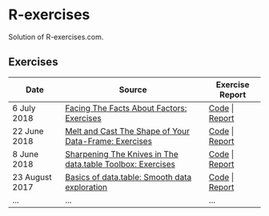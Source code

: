 # R-exercises
Solution of R-exercises.com.

## Exercises
| Date           | Source                                                       | Exercise Report                                              |
| -------------- | ------------------------------------------------------------ | ------------------------------------------------------------ |
| 6 July 2018    | [Facing The Facts About Factors: Exercises](https://www.r-exercises.com/2018/07/06/facing-the-facts-about-factors-exercises/) | [Code](https://github.com/swsoyee/r-exercises/blob/master/Facing%20The%20Facts%20About%20Factors%20Exercises.Rmd) \| [Report](https://github.com/swsoyee/r-exercises/blob/master/Facing_The_Facts_About_Factors_Exercises.md) |
| 22 June 2018   | [Melt and Cast The Shape of Your Data-Frame: Exercises](https://www.r-exercises.com/2018/06/22/melt-and-cast-the-shape-of-your-data-frame-exercises/) | [Code](https://github.com/swsoyee/r-exercises/blob/master/Melt%20and%20Cast%20The%20Shape%20of%20Your%20Data-Frame%20Exercises.Rmd) \| [Report](https://github.com/swsoyee/r-exercises/blob/master/Melt_and_Cast_The_Shape_of_Your_Data-Frame_Exercises.md) |
| 8 June 2018    | [Sharpening The Knives in The data.table Toolbox: Exercises](https://www.r-exercises.com/2018/06/08/sharpening-the-knives-in-the-data-table-toolbox-exercises/) | [Code](https://github.com/swsoyee/r-exercises/blob/master/Sharpening%20The%20Knives%20in%20The%20data.table%20Toolbox%20Exercises.Rmd) \| [Report](https://github.com/swsoyee/r-exercises/blob/master/Sharpening_The_Knives_in_The_data.table_Toolbox_Exercises.md) |
| 23 August 2017 | [Basics of data.table: Smooth data exploration](https://www.r-exercises.com/2017/08/23/basics-of-data-table-smooth-data-exploration/) | [Code](https://github.com/swsoyee/r-exercises/blob/master/Basics%20of%20data.table%20Smooth%20data%20exploration.Rmd) \| [Report](https://github.com/swsoyee/r-exercises/blob/master/Basics_of_data.table_Smooth_data_exploration.md) |
| ...            | ...                                                          | ...                                                          |

